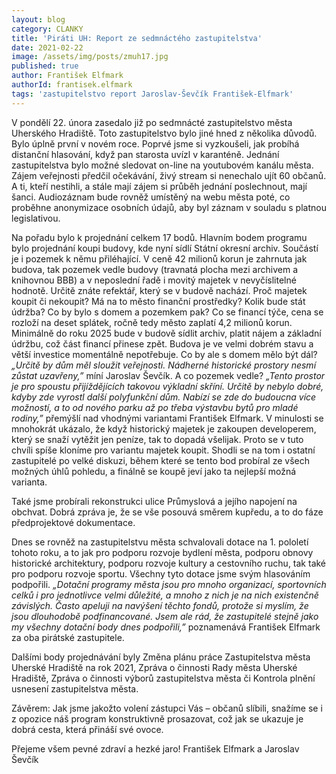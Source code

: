 ```yaml
---
layout: blog
category: CLANKY
title: 'Piráti UH: Report ze sedmnáctého zastupitelstva'
date: 2021-02-22
image: /assets/img/posts/zmuh17.jpg
published: true
author: František Elfmark
authorId: frantisek.elfmark
tags: 'zastupitelstvo report Jaroslav-Ševčík František-Elfmark'
---
```

V pondělí 22. února zasedalo již po sedmnácté zastupitelstvo města Uherského Hradiště. Toto zastupitelstvo bylo jiné hned z několika důvodů. Bylo úplně první v novém roce. Poprvé jsme si vyzkoušeli, jak probíhá distanční hlasování, když pan starosta uvízl v karanténě. Jednání zastupitelstva bylo možné sledovat on-line na youtubovém kanálu města. Zájem veřejnosti předčil očekávání, živý stream si nenechalo ujít 60 občanů. A ti, kteří nestihli, a stále mají zájem si průběh jednání poslechnout, mají šanci. Audiozáznam bude rovněž umístěný na webu města poté, co proběhne anonymizace osobních údajů, aby byl záznam v souladu s platnou legislativou.

Na pořadu bylo k projednání celkem 17 bodů. Hlavním bodem programu bylo projednání koupi budovy, kde nyní sídlí Státní okresní archiv. Součástí je i pozemek k němu přiléhající. V ceně 42 milionů korun je zahrnuta jak budova, tak pozemek vedle budovy (travnatá plocha mezi archivem a knihovnou BBB) a v neposlední řadě i movitý majetek v nevyčíslitelné hodnotě. Určitě znáte refektář, který se v budově nachází. Proč majetek koupit či nekoupit? Má na to město finanční prostředky? Kolik bude stát údržba? Co by bylo s domem a pozemkem pak? Co se financí týče, cena se rozloží na deset splátek, ročně tedy město zaplatí 4,2 milionů korun. Minimálně do roku 2025 bude v budově sídlit archiv, platit nájem a základní údržbu, což část financí přinese zpět. Budova je ve velmi dobrém stavu a větší investice momentálně nepotřebuje. Co by ale s domem mělo být dál? *„Určitě by dům měl sloužit veřejnosti. Nádherné historické prostory nesmí zůstat uzavřeny,”* míní Jaroslav Ševčík. A co pozemek vedle? *„Tento prostor je pro spoustu přijíždějících takovou výkladní skříní. Určitě by nebylo dobré, kdyby zde vyrostl další polyfunkční dům. Nabízí se zde do budoucna více možností, a to od nového parku až po třeba výstavbu bytů pro mladé rodiny,”* přemýšlí nad vhodnými variantami František Elfmark. V minulosti se mnohokrát ukázalo, že když historický majetek je zakoupen developerem, který se snaží vytěžit jen peníze, tak to dopadá všelijak. Proto se v tuto chvíli spíše kloníme pro variantu majetek koupit. Shodli se na tom i ostatní zastupitelé po velké diskuzi, během které se tento bod probíral ze všech možných úhlů pohledu, a finálně se koupě jeví jako ta nejlepší možná varianta.

Také jsme probírali rekonstrukci ulice Průmyslová a jejího napojení na obchvat. Dobrá zpráva je, že se vše posouvá směrem kupředu, a to do fáze předprojektové dokumentace.

Dnes se rovněž na zastupitelstvu města schvalovali dotace na 1. pololetí tohoto roku, a to jak pro podporu rozvoje bydlení města, podporu obnovy historické architektury, podporu rozvoje kultury a cestovního ruchu, tak také pro podporu rozvoje sportu. Všechny tyto dotace jsme svým hlasováním podpořili. *„Dotační programy města jsou pro mnoho organizací, sportovních celků i pro jednotlivce velmi důležité, a mnoho z nich je na nich existenčně závislých. Často apeluji na navýšení těchto fondů, protože si myslím, že jsou dlouhodobě podfinancované. Jsem ale rád, že zastupitelé stejně jako my  všechny dotační body dnes podpořili,”* poznamenává František Elfmark za oba pirátské zastupitele.

Dalšími body projednávání byly Změna plánu práce Zastupitelstva města Uherské Hradiště na rok 2021, Zpráva o činnosti Rady města Uherské Hradiště, Zpráva o činnosti výborů zastupitelstva města či Kontrola plnění usnesení zastupitelstva města.
 
Závěrem: Jak jsme jakožto volení zástupci Vás – občanů slíbili, snažíme se i z opozice náš program konstruktivně prosazovat, což jak se ukazuje je dobrá cesta, která přináší své ovoce.

Přejeme všem pevné zdraví a hezké jaro!
František Elfmark a Jaroslav Ševčík
